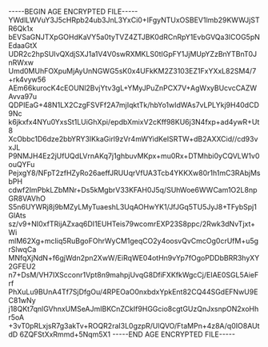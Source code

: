 -----BEGIN AGE ENCRYPTED FILE-----
YWdlLWVuY3J5cHRpb24ub3JnL3YxCi0+IFgyNTUxOSBEV1lmb29KWWJjSTR6Qk1x
bEVSaGNJTXpGOHdKaVY5a0tyTVZ4ZTJBK0dRCnRpY1EvbGVQa3lCOG5pNEdaaGtX
UDR2c2hpSUIvQXdjSXJ1a1V4V0swRXMKLS0tIGpFY1JjMUpYZzBnYTBnT0JnRWxw
Umd0MUhFOXpuMjAyUnNGWG5sK0x4UFkKM2Z3103EZ1FxYXxL82SM4/7+rk4vyw56
AEm66kurocK4cEOUNl2BvjYtv3gL+YMyJPuZnPCX7V+AgWxyBUcvcCAZWAvva97u
QDPIEaG+48N1LX2CzgFSVFf2A7mjIqktTk/hbYo1wIdWAs7vLPLYkj9H40dCD9Nc
k6jkxfx4NYu0YxsSt1LUiGhXpi/epdbXmixV2cKff98KU6j3N4fxp+ad4ywR+Ut8
XcObbc1D6dze2bbYRY3IKkaGirl9zVr4mWYidKeISRTW+dB2AXXCid//cd93vxJL
P9NMJH4Ez2jUfUQdLVrnAKq7j1ghbuvMKpx+mu0Rx+DTMhbi0yCQVLW1v0ouQYFu
PejxgY8/NFpT2zfHZyRo26aeffJRUUqrVfUA3Tcb4YKKXw80r1h1mC3RAbjMsbPH
cdwf2ImPbkLZbMNr+Ds5kMgbrV33KFAH0J5q/SUhWoe6WWCam1O2L8npGR8VAVhO
S5n6UYWRj8j9bMZyLMyTuaeshL3UqAOHwYK1/JfJGq5TU5JyJ8+TFybSpj1GlAts
sz/v9+NI0xfTRijAZxaq6DI1EUHTeis79wcomrEXP23S8ppc/2Rwk3dNvTjxt+Wi
mlM62Xg+mcIiq5RuBgoFOhrWyCM1geqCO2y4oosvQvCmcOg0crUfM+u5grSlwqCa
MNfqXjNdN+f6gjWdn2pn2XwW/EiRqWE04otHn9vYp7fOgoPDDbBRR3hyXY2GFEU2
n7+DsM/VH7IXScconr1Vpt8n9mahpjUvqG8DfiFXKfkWgcCj/EIAE0SGL5AieFrf
PhXuLu9BUnA4Tf7SjDfgOu/4RPEOaO0nxbdxYpkEnt82CQ44SGdEFNwU9EC81wNy
j18QKt7qnlGVhnxUMSeAJmIBKCnZCkIf9HGGcio8cgtGUzQnJxsnpON2xoHhr5oA
+3vT0pRLxjsR7g3akTv+ROQR2raI3L0gzpR/UlQVO/FtaMPn+4z8A/q0IO8AUtdD
6ZQFStXxRmmd+5Nqm5X1
-----END AGE ENCRYPTED FILE-----
